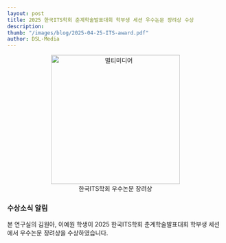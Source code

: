 ```yaml
---
layout: post 
title: 2025 한국ITS학회 춘계학술발표대회 학부생 세션 우수논문 장려상 수상
description: 
thumb: "/images/blog/2025-04-25-ITS-award.pdf"
author: DSL-Media
---
```


<div  align='center'>
<figure> 
    <img src="/images/blog/2025-04-25-ITS-award.pdf" alt="멀티미디어" style="width:300px; height:auto;">
    <figcaption align='center'> 한국ITS학회 우수논문 장려상 </figcaption>
</figure>
</div>

### 수상소식 알림

본 연구실의 김원아, 이예원 학생이  2025 한국ITS학회 춘계학술발표대회 학부생 세션에서 우수논문 장려상을 수상하였습니다.

